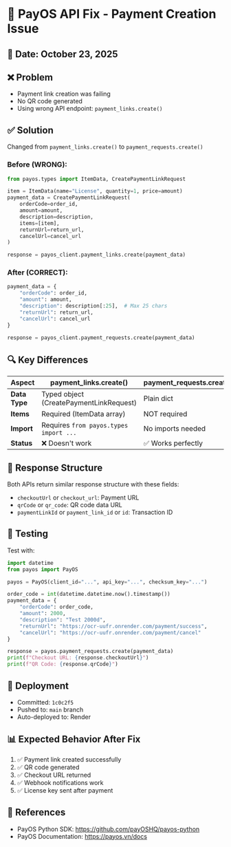 # 🔧 PayOS API Fix - Payment Creation Issue

## 📅 Date: October 23, 2025

## ❌ Problem
- Payment link creation was failing
- No QR code generated
- Using wrong API endpoint: `payment_links.create()`

## ✅ Solution
Changed from `payment_links.create()` to `payment_requests.create()`

### Before (WRONG):
```python
from payos.types import ItemData, CreatePaymentLinkRequest

item = ItemData(name="License", quantity=1, price=amount)
payment_data = CreatePaymentLinkRequest(
    orderCode=order_id,
    amount=amount,
    description=description,
    items=[item],
    returnUrl=return_url,
    cancelUrl=cancel_url
)

response = payos_client.payment_links.create(payment_data)
```

### After (CORRECT):
```python
payment_data = {
    "orderCode": order_id,
    "amount": amount,
    "description": description[:25],  # Max 25 chars
    "returnUrl": return_url,
    "cancelUrl": cancel_url
}

response = payos_client.payment_requests.create(payment_data)
```

## 🔍 Key Differences

| Aspect | payment_links.create() | payment_requests.create() |
|--------|------------------------|---------------------------|
| **Data Type** | Typed object (CreatePaymentLinkRequest) | Plain dict |
| **Items** | Required (ItemData array) | NOT required |
| **Import** | Requires `from payos.types import ...` | No imports needed |
| **Status** | ❌ Doesn't work | ✅ Works perfectly |

## 📝 Response Structure
Both APIs return similar response structure with these fields:
- `checkoutUrl` or `checkout_url`: Payment URL
- `qrCode` or `qr_code`: QR code data URL
- `paymentLinkId` or `payment_link_id` or `id`: Transaction ID

## 🧪 Testing
Test with:
```python
import datetime
from payos import PayOS

payos = PayOS(client_id="...", api_key="...", checksum_key="...")

order_code = int(datetime.datetime.now().timestamp())
payment_data = {
    "orderCode": order_code,
    "amount": 2000,
    "description": "Test 2000d",
    "returnUrl": "https://ocr-uufr.onrender.com/payment/success",
    "cancelUrl": "https://ocr-uufr.onrender.com/payment/cancel"
}

response = payos.payment_requests.create(payment_data)
print(f"Checkout URL: {response.checkoutUrl}")
print(f"QR Code: {response.qrCode}")
```

## 🚀 Deployment
- Committed: `1c0c2f5`
- Pushed to: `main` branch
- Auto-deployed to: Render

## 📊 Expected Behavior After Fix
1. ✅ Payment link created successfully
2. ✅ QR code generated
3. ✅ Checkout URL returned
4. ✅ Webhook notifications work
5. ✅ License key sent after payment

## 🔗 References
- PayOS Python SDK: https://github.com/payOSHQ/payos-python
- PayOS Documentation: https://payos.vn/docs

